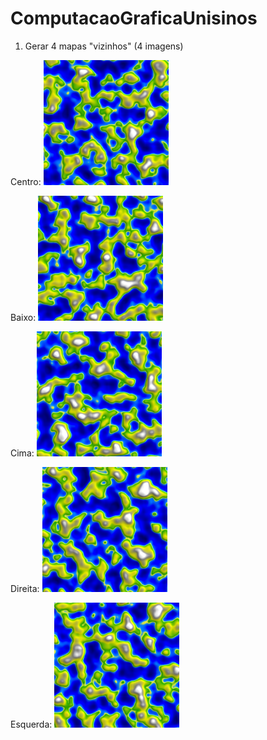 # ComputacaoGraficaUnisinos

1. Gerar 4 mapas "vizinhos" (4 imagens)

Centro:
<img src="https://github.com/FernandoSa93/ComputacaoGraficaUnisinos/blob/main/Exercicio%20Gera%C3%A7%C3%A3o%20procedural%20de%20texturas/Vizinho%20-%20Centro.bmp" width="200" />

Baixo:
<img src="https://github.com/FernandoSa93/ComputacaoGraficaUnisinos/blob/main/Exercicio%20Gera%C3%A7%C3%A3o%20procedural%20de%20texturas/Vizinho%20-%20Baixo.bmp" width="200" />

Cima:
<img src="https://github.com/FernandoSa93/ComputacaoGraficaUnisinos/blob/main/Exercicio%20Gera%C3%A7%C3%A3o%20procedural%20de%20texturas/Vizinho%20-%20Cima.bmp" width="200" />

Direita:
<img src="https://github.com/FernandoSa93/ComputacaoGraficaUnisinos/blob/main/Exercicio%20Gera%C3%A7%C3%A3o%20procedural%20de%20texturas/Vizinho%20-%20Direita.bmp" width="200" />

Esquerda:
<img src="https://github.com/FernandoSa93/ComputacaoGraficaUnisinos/blob/main/Exercicio%20Gera%C3%A7%C3%A3o%20procedural%20de%20texturas/Vizinho%20-%20Esquerda.bmp" width="200" />

